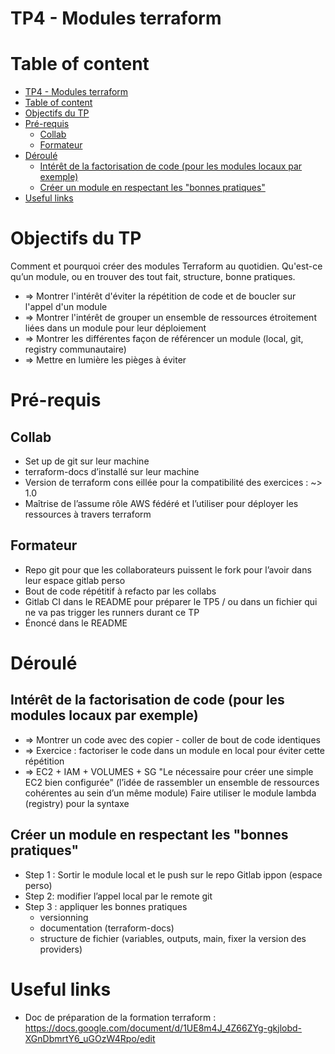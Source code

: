# TP4 - Modules terraform

# Table of content
<!--TOC-->

- [TP4 - Modules terraform](#tp4---modules-terraform)
- [Table of content](#table-of-content)
- [Objectifs du TP](#objectifs-du-tp)
- [Pré-requis](#pré-requis)
  - [Collab](#collab)
  - [Formateur](#formateur)
- [Déroulé](#déroulé)
  - [Intérêt de la factorisation de code (pour les modules locaux par exemple)](#intérêt-de-la-factorisation-de-code-pour-les-modules-locaux-par-exemple)
  - [Créer un module en respectant les "bonnes pratiques"](#créer-un-module-en-respectant-les-bonnes-pratiques)
- [Useful links](#useful-links)

<!--TOC-->

# Objectifs du TP
Comment et pourquoi créer des modules Terraform au quotidien.
Qu'est-ce qu’un module, ou en trouver des tout fait, structure, bonne pratiques.

- => Montrer l'intérêt d'éviter la répétition de code et de boucler sur l'appel d'un module
- => Montrer l'intérêt de grouper un ensemble de ressources étroitement liées dans un module pour leur déploiement
- => Montrer les différentes façon de référencer un module (local, git, registry communautaire)
- => Mettre en lumière les pièges à éviter

# Pré-requis

## Collab
- Set up de git sur leur machine
- terraform-docs d’installé sur leur machine
- Version de terraform cons eillée pour la compatibilité des exercices : ~> 1.0
- Maîtrise de l’assume rôle AWS fédéré et l’utiliser pour déployer les ressources à travers terraform

## Formateur
- Repo git pour que les collaborateurs puissent le fork pour l’avoir dans leur espace gitlab perso 
- Bout de code répétitif à refacto par les collabs
- Gitlab CI dans le README pour préparer le TP5 / ou dans un fichier qui ne va pas trigger les runners durant ce TP
- Énoncé dans le README

# Déroulé 

## Intérêt de la factorisation de code (pour les modules locaux par exemple)
- => Montrer un code avec des copier - coller de bout de code identiques 
- => Exercice : factoriser le code dans un module en local pour éviter cette répétition
- => EC2 + IAM + VOLUMES + SG
"Le nécessaire pour créer une simple EC2 bien configurée" (l’idée de rassembler un ensemble de ressources cohérentes au sein d’un même module)
Faire utiliser le module lambda (registry) pour la syntaxe

## Créer un module en respectant les "bonnes pratiques"
- Step 1 : Sortir le module local et le push sur le repo Gitlab ippon (espace perso)
- Step 2: modifier l’appel local par le remote git
- Step 3 : appliquer les bonnes pratiques 
    - versionning 
    - documentation (terraform-docs)
    - structure de fichier (variables, outputs, main, fixer la version des providers)

# Useful links
- Doc de préparation de la formation terraform : https://docs.google.com/document/d/1UE8m4J_4Z66ZYg-gkjlobd-XGnDbmrtY6_uGOzW4Rpo/edit

